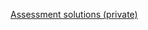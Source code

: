 [Assessment solutions (private)](https://github.com/ScriptEdcurriculum/solutions/tree/master/units/2-HTML/lessons/1-basictags/assessments)
